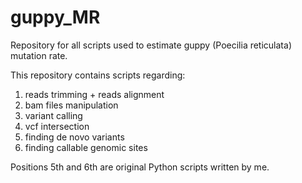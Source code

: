# guppy_MR
Repository for all scripts used to estimate guppy (Poecilia reticulata) mutation rate.

This repository contains scripts regarding:
1) reads trimming + reads alignment
2) bam files manipulation
3) variant calling
4) vcf intersection
5) finding de novo variants
6) finding callable genomic sites

Positions 5th and 6th are original Python scripts written by me.
